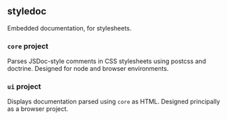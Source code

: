 ## styledoc

Embedded documentation, for stylesheets.

### `core` project

Parses JSDoc-style comments in CSS stylesheets using postcss and doctrine.
Designed for node and browser environments.

### `ui` project

Displays documentation parsed using `core` as HTML. Designed principally
as a browser project.

